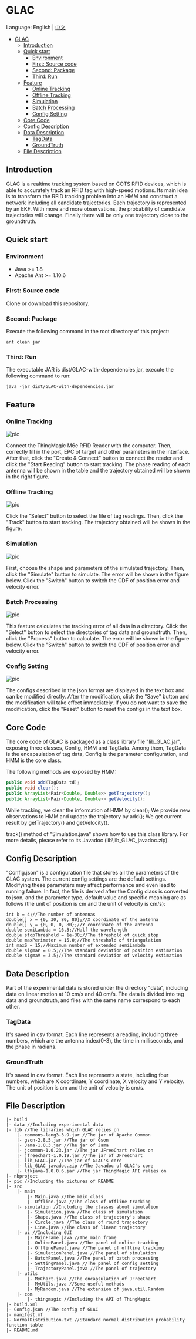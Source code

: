 # GLAC

Language: English | [中文](./README.md)
- [GLAC](#glac)
  - [Introduction](#introduction)
  - [Quick start](#quick-start)
    - [Environment](#environment)
    - [First: Source code](#first-source-code)
    - [Second: Package](#second-package)
    - [Third: Run](#third-run)
  - [Feature](#feature)
    - [Online Tracking](#online-tracking)
    - [Offline Tracking](#offline-tracking)
    - [Simulation](#simulation)
    - [Batch Processing](#batch-processing)
    - [Config Setting](#config-setting)
  - [Core Code](#core-code)
  - [Config Description](#config-description)
  - [Data Description](#data-description)
    - [TagData](#tagdata)
    - [GroundTruth](#groundtruth)
  - [File Description](#file-description)

## Introduction
GLAC is a realtime tracking system based on COTS RFID devices, which is able to accurately track an RFID tag with high-speed motions. 
Its main idea is to transform the RFID tracking problem into an HMM and construct a network including all candidate trajectories. 
Each trajectory is represented by an EKF. With more and more observations, the probability of candidate trajectories will change. 
Finally there will be only one trajectory close to the groundtruth.

## Quick start
### Environment
+ Java >= 1.8
+ Apache Ant >= 1.10.6
### First: Source code
Clone or download this repository.
### Second: Package
Execute the following command in the root directory of this project: 
```
ant clean jar
```
### Third: Run
The executable JAR is dist/GLAC-with-dependencies.jar, execute the following command to run: 
```
java -jar dist/GLAC-with-dependencies.jar
```

## Feature
### Online Tracking
![pic](https://github.com/543202718/GLAC/raw/master/pic/online.jpg)

Connect the ThingMagic M6e RFID Reader with the computer.
Then, correctly fill in the port, EPC of target and other parameters in the interface.
After that, click the "Create & Connect" button to connect the reader and click the "Start Reading" button to start tracking.
The phase reading of each antenna will be shown in the table and the trajectory obtained will be shown in the right figure.

### Offline Tracking
![pic](https://github.com/543202718/GLAC/raw/master/pic/offline.jpg)

Click the "Select" button to select the file of tag readings.
Then, click the "Track" button to start tracking.
The trajectory obtained will be shown in the figure.

### Simulation
![pic](https://github.com/543202718/GLAC/raw/master/pic/simulation.jpg)

First, choose the shape and parameters of the simulated trajectory.
Then, click the "Simulate" button to simulate.
The error will be shown in the figure below.
Click the "Switch" button to switch the CDF of position error and velocity error.

### Batch Processing
![pic](https://github.com/543202718/GLAC/raw/master/pic/batch.jpg)

This feature calculates the tracking error of all data in a directory. 
Click the "Select" button to select the directories of tag data and groundtruth.
Then, click the "Process" button to calculate.
The error will be shown in the figure below. 
Click the "Switch" button to switch the CDF of position error and velocity error.

### Config Setting
![pic](https://github.com/543202718/GLAC/raw/master/pic/config.jpg)

The configs described in the json format are displayed in the text box and can be modified directly. 
After the modification, click the "Save" button and the modification will take effect immediately.
If you do not want to save the modification, click the "Reset" button to reset the configs in the text box.

## Core Code
The core code of GLAC is packaged as a class library file "lib_GLAC.jar", exposing three classes, Config, HMM and TagData.
Among them, TagData is the encapsulation of tag data, Config is the parameter configuration, and HMM is the core class.

The following methods are exposed by HMM:
```java
public void add(TagData td);
public void clear();
public ArrayList<Pair<Double, Double>> getTrajectory();
public ArrayList<Pair<Double, Double>> getVelocity();
```

While tracking, we clear the information of HMM by clear();
We provide new observations to HMM and update the trajectory by add();
We get current result by getTrajectory() and getVelocity().

track() method of "Simulation.java" shows how to use this class library.
For more details, please refer to its Javadoc (lib\lib_GLAC_javadoc.zip).

## Config Description
"Config.json" is a configuration file that stores all the parameters of the GLAC system. 
The current config settings are the default settings. 
Modifying these parameters may affect performance and even lead to running failure. 
In fact, the file is derived after the Config class is converted to json, and the parameter type, default value and specific meaning are as follows (the unit of position is cm and the unit of velocity is cm/s):

```
int k = 4;//The number of antennas
double[] x = {0, 30, 80, 80};//X coordinate of the antenna
double[] y = {0, 0, 0, 80};//Y coordinate of the antenna
double semiLambda = 16.3;//Half the wavelength
double stopThreshold = 1e-30;//The threshold of quick stop
double maxPerimeter = 15.0;//The threshold of triangulation
int maxS = 15;//Maximum number of extended semiLambda
double sigmaP = 0.5;//The standard deviation of position estimation
double sigmaV = 3.5;//The standard deviation of velocity estimation
```

## Data Description
Part of the experimental data is stored under the directory "data", including data on linear motion at 10 cm/s and 40 cm/s. 
The data is divided into tag data and groundtruth, and files with the same name correspond to each other.

### TagData
It's saved in csv format.
Each line represents a reading, including three numbers, which are the antenna index(0-3), the time in milliseconds, and the phase in radians.

### GroundTruth
It's saved in csv format.
Each line represents a state, including four numbers, which are X coordinate, Y coordinate, X velocity and Y velocity.
The unit of position is cm and the unit of velocity is cm/s.


## File Description
```
|- build  
|- data //Including experimental data
|- lib //The libraries which GLAC relies on
    |- commons-lang3-3.9.jar //The jar of Apache Common
    |- gson-2.8.5.jar //The jar of Gson
    |- Jama-1.0.3.jar //The jar of Jama
    |- jcommon-1.0.23.jar //The jar JFreeChart relies on
    |- jfreechart-1.0.19.jar //The jar of JFreeChart
    |- lib_GLAC.jar //The jar of GLAC's core
    |- lib_GLAC_javadoc.zip //The Javadoc of GLAC's core
    |- ltkjava-1.0.0.6.jar //The jar ThingMagic API relies on
|- nbproject 
|- pic //Including the pictures of README
|- src
    |- main 
        |- Main.java //The main class
        |- Offline.java //The class of offline tracking
    |- simulation //Including the classes about simulation
        |- Simulation.java //The class of simulation
        |- Shape.java //The class of trajectory's shape
        |- Circle.java //The class of round trajectory
        |- Line.java //The class of linear trajectory
    |- ui //Including GUI
        |- MainFrame.java //The main frame
        |- OnlinePanel.java //The panel of online tracking
        |- OfflinePanel.java //The panel of offline tracking
        |- SimulationPanel.java //The panel of simulation
        |- BatchPanel.java //The panel of batch processing
        |- SettingPanel.java //The panel of config setting
        |- TrajectoryPanel.java //The panel of trajectory
    |- utils  
        |- MyChart.java //The encapsulation of JFreeChart
        |- MyUtils.java //Some useful methods
        |- MyRandom.java //The extension of java.util.Random
	|- com
		|- thingmagic //Including the API of ThingMagic 
|- build.xml 
|- Config.json //The config of GLAC
|- manifest.mf 
|- NormalDistribution.txt //Standard normal distribution probability function table
|- README.md 
```
